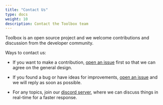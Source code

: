 ```yaml
---
title: "Contact Us"
type: docs
weight: 10
description: Contact the Toolbox team
---
```


Toolbox is an open source project and we welcome contributions and discussion from the
developer community.

Ways to contact us:

- If you want to make a contribution, [open an issue][issue] first so that we can agree
  on the general design.

- If you found a bug or have ideas for improvements, [open an issue][issue] and
  we will reply as soon as possible.

- For any topics, join our [discord server][discord], where we can discuss things in real-time for a faster response.

  [issue]: https://github.com/googleapis/genai-toolbox/issues
  [discord]: https://discord.com/invite/Dmm69peqjh
